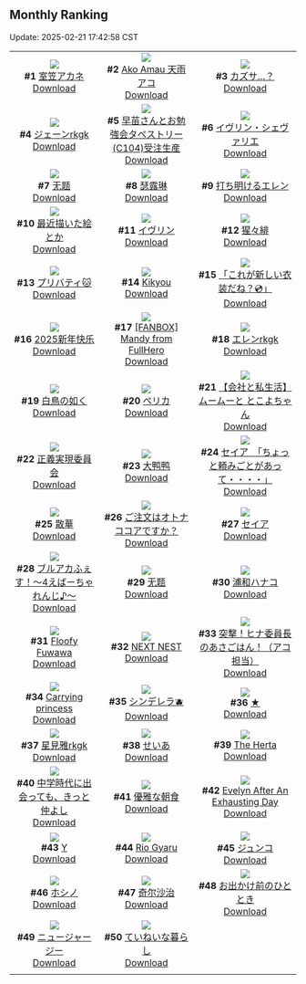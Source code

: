 ## Monthly Ranking
Update: 2025-02-21 17:42:58 CST

|      |      |      |
| :----: | :----: | :----: |
| ![](https://i.pixiv.re/c/240x480/img-master/img/2025/01/24/01/23/50/126508856_p0_master1200.jpg)<br>**#1** [室笠アカネ](https://www.pixiv.net/artworks/126508856)<br>[Download](https://i.pixiv.re/img-original/img/2025/01/24/01/23/50/126508856_p0.png) | ![](https://i.pixiv.re/c/240x480/img-master/img/2025/01/24/21/18/44/126530273_p0_master1200.jpg)<br>**#2** [Ako Amau 天雨アコ](https://www.pixiv.net/artworks/126530273)<br>[Download](https://i.pixiv.re/img-original/img/2025/01/24/21/18/44/126530273_p0.jpg) | ![](https://i.pixiv.re/c/240x480/img-master/img/2025/01/24/18/30/04/126524692_p0_master1200.jpg)<br>**#3** [カズサ…？](https://www.pixiv.net/artworks/126524692)<br>[Download](https://i.pixiv.re/img-original/img/2025/01/24/18/30/04/126524692_p0.png) |
| ![](https://i.pixiv.re/c/240x480/img-master/img/2025/01/24/00/00/35/126506059_p0_master1200.jpg)<br>**#4** [ジェーンrkgk](https://www.pixiv.net/artworks/126506059)<br>[Download](https://i.pixiv.re/img-original/img/2025/01/24/00/00/35/126506059_p0.png) | ![](https://i.pixiv.re/c/240x480/img-master/img/2025/01/24/00/00/32/126506046_p0_master1200.jpg)<br>**#5** [早苗さんとお勉強会タペストリー(C104)受注生産](https://www.pixiv.net/artworks/126506046)<br>[Download](https://i.pixiv.re/img-original/img/2025/01/24/00/00/32/126506046_p0.jpg) | ![](https://i.pixiv.re/c/240x480/img-master/img/2025/01/22/00/01/24/126445767_p0_master1200.jpg)<br>**#6** [イヴリン・シェヴァリエ](https://www.pixiv.net/artworks/126445767)<br>[Download](https://i.pixiv.re/img-original/img/2025/01/22/00/01/24/126445767_p0.jpg) |
| ![](https://i.pixiv.re/c/240x480/img-master/img/2025/01/24/12/07/17/126517438_p0_master1200.jpg)<br>**#7** [无题](https://www.pixiv.net/artworks/126517438)<br>[Download](https://i.pixiv.re/img-original/img/2025/01/24/12/07/17/126517438_p0.png) | ![](https://i.pixiv.re/c/240x480/img-master/img/2025/01/24/13/12/44/126518504_p0_master1200.jpg)<br>**#8** [瑟露琳](https://www.pixiv.net/artworks/126518504)<br>[Download](https://i.pixiv.re/img-original/img/2025/01/24/13/12/44/126518504_p0.jpg) | ![](https://i.pixiv.re/c/240x480/img-master/img/2025/01/24/06/28/31/126512984_p0_master1200.jpg)<br>**#9** [打ち明けるエレン](https://www.pixiv.net/artworks/126512984)<br>[Download](https://i.pixiv.re/img-original/img/2025/01/24/06/28/31/126512984_p0.jpg) |
| ![](https://i.pixiv.re/c/240x480/img-master/img/2025/01/24/00/41/20/126507672_p0_master1200.jpg)<br>**#10** [最近描いた絵とか](https://www.pixiv.net/artworks/126507672)<br>[Download](https://i.pixiv.re/img-original/img/2025/01/24/00/41/20/126507672_p0.jpg) | ![](https://i.pixiv.re/c/240x480/img-master/img/2025/01/23/00/00/14/126475648_p0_master1200.jpg)<br>**#11** [イヴリン](https://www.pixiv.net/artworks/126475648)<br>[Download](https://i.pixiv.re/img-original/img/2025/01/23/00/00/14/126475648_p0.jpg) | ![](https://i.pixiv.re/c/240x480/img-master/img/2025/01/23/00/02/44/126475983_p0_master1200.jpg)<br>**#12** [猩々緋](https://www.pixiv.net/artworks/126475983)<br>[Download](https://i.pixiv.re/img-original/img/2025/01/23/00/02/44/126475983_p0.jpg) |
| ![](https://i.pixiv.re/c/240x480/img-master/img/2025/01/24/12/22/53/126517685_p0_master1200.jpg)<br>**#13** [プリバティ🐱](https://www.pixiv.net/artworks/126517685)<br>[Download](https://i.pixiv.re/img-original/img/2025/01/24/12/22/53/126517685_p0.png) | ![](https://i.pixiv.re/c/240x480/img-master/img/2025/01/24/19/43/16/126526831_p0_master1200.jpg)<br>**#14** [Kikyou](https://www.pixiv.net/artworks/126526831)<br>[Download](https://i.pixiv.re/img-original/img/2025/01/24/19/43/16/126526831_p0.jpg) | ![](https://i.pixiv.re/c/240x480/img-master/img/2025/01/23/00/03/35/126476009_p0_master1200.jpg)<br>**#15** [「これが新しい衣装だね？💿」](https://www.pixiv.net/artworks/126476009)<br>[Download](https://i.pixiv.re/img-original/img/2025/01/23/00/03/35/126476009_p0.png) |
| ![](https://i.pixiv.re/c/240x480/img-master/img/2025/01/24/16/14/13/126521457_p0_master1200.jpg)<br>**#16** [2025新年快乐](https://www.pixiv.net/artworks/126521457)<br>[Download](https://i.pixiv.re/img-original/img/2025/01/24/16/14/13/126521457_p0.jpg) | ![](https://i.pixiv.re/c/240x480/img-master/img/2025/01/24/02/36/21/126510312_p0_master1200.jpg)<br>**#17** [[FANBOX] Mandy from FullHero](https://www.pixiv.net/artworks/126510312)<br>[Download](https://i.pixiv.re/img-original/img/2025/01/24/02/36/21/126510312_p0.png) | ![](https://i.pixiv.re/c/240x480/img-master/img/2025/01/23/00/00/10/126475622_p0_master1200.jpg)<br>**#18** [エレンrkgk](https://www.pixiv.net/artworks/126475622)<br>[Download](https://i.pixiv.re/img-original/img/2025/01/23/00/00/10/126475622_p0.jpg) |
| ![](https://i.pixiv.re/c/240x480/img-master/img/2025/01/24/21/25/03/126530488_p0_master1200.jpg)<br>**#19** [白鳥の如く](https://www.pixiv.net/artworks/126530488)<br>[Download](https://i.pixiv.re/img-original/img/2025/01/24/21/25/03/126530488_p0.jpg) | ![](https://i.pixiv.re/c/240x480/img-master/img/2025/01/24/16/58/58/126522270_p0_master1200.jpg)<br>**#20** [ペリカ](https://www.pixiv.net/artworks/126522270)<br>[Download](https://i.pixiv.re/img-original/img/2025/01/24/16/58/58/126522270_p0.jpg) | ![](https://i.pixiv.re/c/240x480/img-master/img/2025/01/24/12/00/25/126517298_p0_master1200.jpg)<br>**#21** [【会社と私生活】ムームーと とこよちゃん](https://www.pixiv.net/artworks/126517298)<br>[Download](https://i.pixiv.re/img-original/img/2025/01/24/12/00/25/126517298_p0.jpg) |
| ![](https://i.pixiv.re/c/240x480/img-master/img/2025/01/23/20/43/01/126498742_p0_master1200.jpg)<br>**#22** [正義実現委員会](https://www.pixiv.net/artworks/126498742)<br>[Download](https://i.pixiv.re/img-original/img/2025/01/23/20/43/01/126498742_p0.jpg) | ![](https://i.pixiv.re/c/240x480/img-master/img/2025/01/24/20/12/45/126527979_p0_master1200.jpg)<br>**#23** [大鸭鸭](https://www.pixiv.net/artworks/126527979)<br>[Download](https://i.pixiv.re/img-original/img/2025/01/24/20/12/45/126527979_p0.jpg) | ![](https://i.pixiv.re/c/240x480/img-master/img/2025/01/25/10/00/09/126546858_p0_master1200.jpg)<br>**#24** [セイア　「ちょっと頼みごとがあって・・・・」](https://www.pixiv.net/artworks/126546858)<br>[Download](https://i.pixiv.re/img-original/img/2025/01/25/10/00/09/126546858_p0.jpg) |
| ![](https://i.pixiv.re/c/240x480/img-master/img/2025/01/24/18/25/41/126524564_p0_master1200.jpg)<br>**#25** [散華](https://www.pixiv.net/artworks/126524564)<br>[Download](https://i.pixiv.re/img-original/img/2025/01/24/18/25/41/126524564_p0.png) | ![](https://i.pixiv.re/c/240x480/img-master/img/2025/01/24/13/30/01/126518755_p0_master1200.jpg)<br>**#26** [ご注文はオトナココアですか？](https://www.pixiv.net/artworks/126518755)<br>[Download](https://i.pixiv.re/img-original/img/2025/01/24/13/30/01/126518755_p0.jpg) | ![](https://i.pixiv.re/c/240x480/img-master/img/2025/01/24/00/00/23/126506006_p0_master1200.jpg)<br>**#27** [セイア](https://www.pixiv.net/artworks/126506006)<br>[Download](https://i.pixiv.re/img-original/img/2025/01/24/00/00/23/126506006_p0.jpg) |
| ![](https://i.pixiv.re/c/240x480/img-master/img/2025/01/24/08/06/40/126514277_p0_master1200.jpg)<br>**#28** [ブルアカふぇす！～4えばーちゃれんじ♪～](https://www.pixiv.net/artworks/126514277)<br>[Download](https://i.pixiv.re/img-original/img/2025/01/24/08/06/40/126514277_p0.jpg) | ![](https://i.pixiv.re/c/240x480/img-master/img/2025/01/23/02/09/16/126479527_p0_master1200.jpg)<br>**#29** [无题](https://www.pixiv.net/artworks/126479527)<br>[Download](https://i.pixiv.re/img-original/img/2025/01/23/02/09/16/126479527_p0.jpg) | ![](https://i.pixiv.re/c/240x480/img-master/img/2025/01/23/15/20/04/126490718_p0_master1200.jpg)<br>**#30** [浦和ハナコ](https://www.pixiv.net/artworks/126490718)<br>[Download](https://i.pixiv.re/img-original/img/2025/01/23/15/20/04/126490718_p0.jpg) |
| ![](https://i.pixiv.re/c/240x480/img-master/img/2025/01/24/11/50/24/126517077_p0_master1200.jpg)<br>**#31** [Floofy Fuwawa](https://www.pixiv.net/artworks/126517077)<br>[Download](https://i.pixiv.re/img-original/img/2025/01/24/11/50/24/126517077_p0.png) | ![](https://i.pixiv.re/c/240x480/img-master/img/2025/01/24/02/40/14/126510368_p0_master1200.jpg)<br>**#32** [NEXT NEST](https://www.pixiv.net/artworks/126510368)<br>[Download](https://i.pixiv.re/img-original/img/2025/01/24/02/40/14/126510368_p0.jpg) | ![](https://i.pixiv.re/c/240x480/img-master/img/2025/01/23/07/04/40/126483243_p0_master1200.jpg)<br>**#33** [突撃！ヒナ委員長のあさごはん！（アコ担当）](https://www.pixiv.net/artworks/126483243)<br>[Download](https://i.pixiv.re/img-original/img/2025/01/23/07/04/40/126483243_p0.png) |
| ![](https://i.pixiv.re/c/240x480/img-master/img/2025/01/24/11/42/16/126516942_p0_master1200.jpg)<br>**#34** [Carrying princess](https://www.pixiv.net/artworks/126516942)<br>[Download](https://i.pixiv.re/img-original/img/2025/01/24/11/42/16/126516942_p0.png) | ![](https://i.pixiv.re/c/240x480/img-master/img/2025/01/24/18/11/57/126524239_p0_master1200.jpg)<br>**#35** [シンデレラ🫐](https://www.pixiv.net/artworks/126524239)<br>[Download](https://i.pixiv.re/img-original/img/2025/01/24/18/11/57/126524239_p0.jpg) | ![](https://i.pixiv.re/c/240x480/img-master/img/2025/01/24/21/51/04/126531333_p0_master1200.jpg)<br>**#36** [★](https://www.pixiv.net/artworks/126531333)<br>[Download](https://i.pixiv.re/img-original/img/2025/01/24/21/51/04/126531333_p0.jpg) |
| ![](https://i.pixiv.re/c/240x480/img-master/img/2025/01/25/00/00/34/126536243_p0_master1200.jpg)<br>**#37** [星見雅rkgk](https://www.pixiv.net/artworks/126536243)<br>[Download](https://i.pixiv.re/img-original/img/2025/01/25/00/00/34/126536243_p0.png) | ![](https://i.pixiv.re/c/240x480/img-master/img/2025/01/24/01/28/50/126505941_p0_master1200.jpg)<br>**#38** [せいあ](https://www.pixiv.net/artworks/126505941)<br>[Download](https://i.pixiv.re/img-original/img/2025/01/24/01/28/50/126505941_p0.png) | ![](https://i.pixiv.re/c/240x480/img-master/img/2025/01/28/20/15/05/126536106_p0_master1200.jpg)<br>**#39** [The Herta](https://www.pixiv.net/artworks/126536106)<br>[Download](https://i.pixiv.re/img-original/img/2025/01/28/20/15/05/126536106_p0.jpg) |
| ![](https://i.pixiv.re/c/240x480/img-master/img/2025/01/24/18/01/31/126523948_p0_master1200.jpg)<br>**#40** [中学時代に出会っても、きっと仲よし](https://www.pixiv.net/artworks/126523948)<br>[Download](https://i.pixiv.re/img-original/img/2025/01/24/18/01/31/126523948_p0.jpg) | ![](https://i.pixiv.re/c/240x480/img-master/img/2025/01/25/07/30/02/126544446_p0_master1200.jpg)<br>**#41** [優雅な朝食](https://www.pixiv.net/artworks/126544446)<br>[Download](https://i.pixiv.re/img-original/img/2025/01/25/07/30/02/126544446_p0.jpg) | ![](https://i.pixiv.re/c/240x480/img-master/img/2025/01/23/06/47/32/126482999_p0_master1200.jpg)<br>**#42** [Evelyn After An Exhausting Day](https://www.pixiv.net/artworks/126482999)<br>[Download](https://i.pixiv.re/img-original/img/2025/01/23/06/47/32/126482999_p0.jpg) |
| ![](https://i.pixiv.re/c/240x480/img-master/img/2025/01/22/00/21/07/126446664_p0_master1200.jpg)<br>**#43** [Y](https://www.pixiv.net/artworks/126446664)<br>[Download](https://i.pixiv.re/img-original/img/2025/01/22/00/21/07/126446664_p0.jpg) | ![](https://i.pixiv.re/c/240x480/img-master/img/2025/01/25/20/42/13/126563154_p0_master1200.jpg)<br>**#44** [Rio Gyaru](https://www.pixiv.net/artworks/126563154)<br>[Download](https://i.pixiv.re/img-original/img/2025/01/25/20/42/13/126563154_p0.jpg) | ![](https://i.pixiv.re/c/240x480/img-master/img/2025/01/24/15/47/55/126520939_p0_master1200.jpg)<br>**#45** [ジュンコ](https://www.pixiv.net/artworks/126520939)<br>[Download](https://i.pixiv.re/img-original/img/2025/01/24/15/47/55/126520939_p0.png) |
| ![](https://i.pixiv.re/c/240x480/img-master/img/2025/01/24/19/10/18/126525938_p0_master1200.jpg)<br>**#46** [ホシノ](https://www.pixiv.net/artworks/126525938)<br>[Download](https://i.pixiv.re/img-original/img/2025/01/24/19/10/18/126525938_p0.jpg) | ![](https://i.pixiv.re/c/240x480/img-master/img/2025/01/25/19/00/19/126559689_p0_master1200.jpg)<br>**#47** [奇尔沙治](https://www.pixiv.net/artworks/126559689)<br>[Download](https://i.pixiv.re/img-original/img/2025/01/25/19/00/19/126559689_p0.jpg) | ![](https://i.pixiv.re/c/240x480/img-master/img/2025/01/22/20/31/08/126467990_p0_master1200.jpg)<br>**#48** [お出かけ前のひととき](https://www.pixiv.net/artworks/126467990)<br>[Download](https://i.pixiv.re/img-original/img/2025/01/22/20/31/08/126467990_p0.png) |
| ![](https://i.pixiv.re/c/240x480/img-master/img/2025/01/22/19/20/25/126465794_p0_master1200.jpg)<br>**#49** [ニュージャージー](https://www.pixiv.net/artworks/126465794)<br>[Download](https://i.pixiv.re/img-original/img/2025/01/22/19/20/25/126465794_p0.jpg) | ![](https://i.pixiv.re/c/240x480/img-master/img/2025/01/23/07/30/04/126483589_p0_master1200.jpg)<br>**#50** [ていねいな暮らし](https://www.pixiv.net/artworks/126483589)<br>[Download](https://i.pixiv.re/img-original/img/2025/01/23/07/30/04/126483589_p0.jpg) |
|      |
